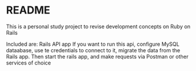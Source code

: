 # README
This is a personal study project to revise development concepts on Ruby on Rails

Included are: Rails API app
If you want to run this api, configure MySQL dataabase, use te credentials to connect to it, migrate the data from the Rails app. Then start the rails app, and make requests via Postman or other services of choice
